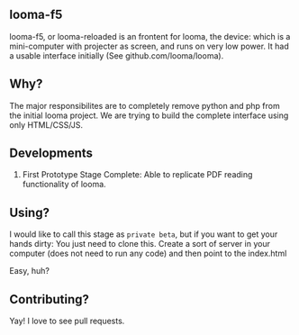 looma-f5
----

looma-f5, or looma-reloaded is an frontent for looma, the device: which is a mini-computer with projecter as screen, and runs on very low power. It had a usable interface initially (See github.com/looma/looma). 


Why?
---

The major responsibilites are to completely remove python and php from the initial looma project. We are trying to build the complete interface using only HTML/CSS/JS.

Developments
---

1. First Prototype Stage Complete: Able to replicate PDF reading functionality of looma.


Using?
---

I would like to call this stage as `private beta`, but if you want to get your hands dirty: You just need to clone this. Create a sort of server in your computer (does not need to run any code) and then point to the index.html

Easy, huh?

Contributing?
----

Yay! I love to see pull requests.


